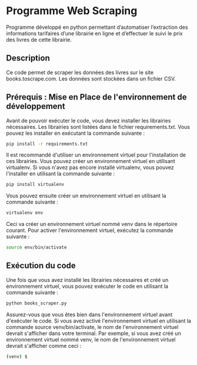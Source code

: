 # Programme Web Scraping 
Programme développé en python permettant d’automatiser l’extraction des informations tarifaires d’une librairie en ligne et d’effectuer le suivi le prix des livres de cette librairie. 

## Description
Ce code permet de scraper les données des livres sur le site books.toscrape.com. Les données sont stockées dans un fichier CSV.


## Prérequis : Mise en Place de l'environnement de développement 
Avant de pouvoir exécuter le code, vous devez installer les librairies nécessaires. Les librairies sont listées dans le fichier requirements.txt. Vous pouvez les installer en exécutant la commande suivante :

```bash
pip install -r requirements.txt
```

Il est recommandé d'utiliser un environnement virtuel pour l'installation de ces librairies. Vous pouvez créer un environnement virtuel en utilisant virtualenv. Si vous n'avez pas encore installé virtualenv, vous pouvez l'installer en utilisant la commande suivante :
    
```bash 
pip install virtualenv
```

Vous pouvez ensuite créer un environnement virtuel en utilisant la commande suivante :

```bash
virtualenv env
```

Ceci va créer un environnement virtuel nommé venv dans le répertoire courant. Pour activer l'environnement virtuel, exécutez la commande suivante :

```bash
source env/bin/activate
```

## Exécution du code
Une fois que vous avez installé les librairies nécessaires et créé un environnement virtuel, vous pouvez exécuter le code en utilisant la commande suivante :
    
```bash  
python books_scraper.py
```




Assurez-vous que vous êtes bien dans l'environnement virtuel avant d'exécuter le code. Si vous avez activé l'environnement virtuel en utilisant la commande source venv/bin/activate, le nom de l'environnement virtuel devrait s'afficher dans votre terminal. Par exemple, si vous avez créé un environnement virtuel nommé venv, le nom de l'environnement virtuel devrait s'afficher comme ceci :

```bash
(venv) $
```
